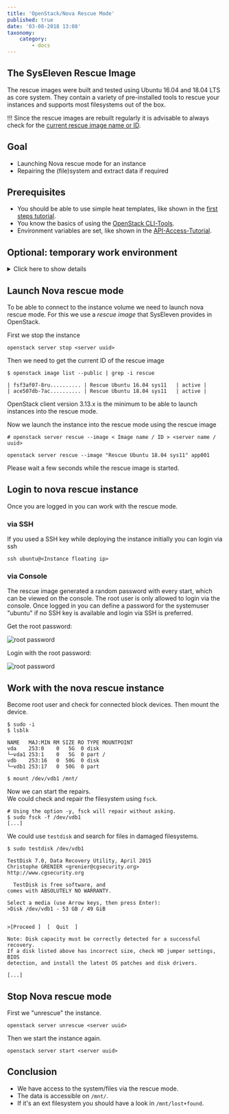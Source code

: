 ```yaml
---
title: 'OpenStack/Nova Rescue Mode'
published: true
date: '03-08-2018 13:08'
taxonomy:
    category:
        - docs
---
```


## The SysEleven Rescue Image

The rescue images were built and tested using Ubuntu 16.04 and 18.04 LTS as core system.
They contain a variety of pre-installed tools to rescue your instances and supports most filesystems out of the box.

!!! Since the rescue images are rebuilt regularly it is advisable to always check for the [current rescue image name or ID](#launch-nova-rescue-mode).

## Goal

* Launching Nova rescue mode for an instance
* Repairing the (file)system and extract data if required

## Prerequisites

* You should be able to use simple heat templates, like shown in the [first steps tutorial](../02.firststeps/docs.en.md).
* You know the basics of using the [OpenStack CLI-Tools](../../03.Howtos/openstack-cli/docs.en.md).
* Environment variables are set, like shown in the [API-Access-Tutorial](../04.api-access/docs.en.md).

## Optional: temporary work environment

<details/>
<summary>Click here to show details</summary>

### Temporary work environment

For this tutorial, we need a *Linux* environment and the OpenStack client. If you do not have that yet, you can create it with the following commands:

```shell
wget https://raw.githubusercontent.com/syseleven/heat-examples/master/kickstart/kickstart.yaml
...
openstack stack create -t kickstart.yaml --parameter key_name=<ssh key name> <stack name> --wait
...
```

Now we need to connect to the created instance.

```shell
ssh syseleven@<server-ip>
```

The following commands need to be executed in the ssh session.

We also need the OpenStack credentials (openrc-file).
You can download the file [here](https://dashboard.cloud.syseleven.net/horizon/project/access_and_security/api_access/openrc/).

```shell
source openrc
```

</details>

## Launch Nova rescue mode

To be able to connect to the instance volume we need to launch nova rescue mode.
For this we use a *rescue image* that SysEleven provides in OpenStack.

First we stop the instance

```shell
openstack server stop <server uuid>
```

Then we need to get the current ID of the rescue image

```shell
$ openstack image list --public | grep -i rescue

| fsf3af07-8ru.......... | Rescue Ubuntu 16.04 sys11   | active |
| ace507db-7ac.......... | Rescue Ubuntu 18.04 sys11   | active |
```

<div class="alert alert-dismissible alert-info">
    OpenStack client version 3.13.x is the minimum to be able to launch instances into the rescue mode.
</div>

Now we launch the instance into the rescue mode using the rescue image

```shell
# openstack server rescue --image < Image name / ID > <server name / uuid>

openstack server rescue --image "Rescue Ubuntu 18.04 sys11" app001
```

Please wait a few seconds while the rescue image is started.

## Login to nova rescue instance

Once you are logged in you can work with the rescue mode.

### via SSH

If you used a SSH key while deploying the instance initially you can login via ssh

```shell
ssh ubuntu@<Instance floating ip>
```

### via Console

The rescue image generated a random password with every start, which can be viewed on the console. The root user is only allowed to login via the console. Once logged in you can define a password for the systemuser "ubuntu" if no SSH key is available and login via SSH is preferred.

Get the root password:

![root password](../../images/rescue_pw.png)

Login with the root password:

![root password](../../images/rescue_console_login.png)

## Work with the nova rescue instance

Become root user and check for connected block devices. Then mount the device.

```shell
$ sudo -i
$ lsblk

NAME   MAJ:MIN RM SIZE RO TYPE MOUNTPOINT
vda    253:0    0   5G  0 disk
└─vda1 253:1    0   5G  0 part /
vdb    253:16   0  50G  0 disk
└─vdb1 253:17   0  50G  0 part

$ mount /dev/vdb1 /mnt/
```

Now we can start the repairs.  
We could check and repair the filesystem using `fsck`.

```shell
# Using the option -y, fsck will repair without asking.
$ sudo fsck -f /dev/vdb1
[...]
```

We could use `testdisk` and search for files in damaged filesystems.

```shell
$ sudo testdisk /dev/vdb1

TestDisk 7.0, Data Recovery Utility, April 2015
Christophe GRENIER <grenier@cgsecurity.org>
http://www.cgsecurity.org

  TestDisk is free software, and
comes with ABSOLUTELY NO WARRANTY.

Select a media (use Arrow keys, then press Enter):
>Disk /dev/vdb1 - 53 GB / 49 GiB


>[Proceed ]  [  Quit  ]

Note: Disk capacity must be correctly detected for a successful recovery.
If a disk listed above has incorrect size, check HD jumper settings, BIOS
detection, and install the latest OS patches and disk drivers.

[...]
```

## Stop Nova rescue mode

First we "unrescue" the instance.

```shell
openstack server unrescue <server uuid>
```

Then we start the instance again.

```shell
openstack server start <server uuid>
```

## Conclusion

* We have access to the system/files via the rescue mode.
* The data is accessible on `/mnt/`.
* If it's an ext filesystem you should have a look in `/mnt/lost+found`.

